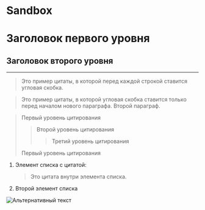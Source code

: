 # Sandbox
#  Заголовок первого уровня
##  Заголовок второго уровня
----------------------------
>Это пример цитаты,
>в которой перед каждой строкой
>ставится угловая скобка.

>Это пример цитаты,
в которой угловая скобка
ставится только перед началом нового параграфа.
>Второй параграф.

> Первый уровень цитирования
>> Второй уровень цитирования
>>> Третий уровень цитирования
>
> Первый уровень цитирования

1. Элемент списка с цитатой:

    > Это цитата
    > внутри элемента списка.

 2. Второй элемент списка


![Альтернативный текст](https://yandex.ru/images/search?from=tabbar&text=фото&pos=3&img_url=http%3A%2F%2Fco13.nevseoboi.com.ua%2F15%2F14682%2F1377805720-yaguari-ch1----9.jpg&rpt=simage&lr=11080)
